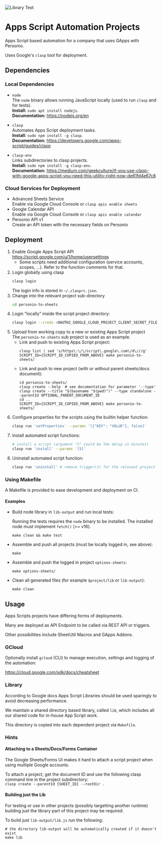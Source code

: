 ![Library Test](https://github.com/giantswarm/gapps-automation/actions/workflows/build/badge.svg)

# Apps Script Automation Projects

Apps Script based automation for a company that uses GApps with Personio.

Uses Google's `clasp` tool for deployment.


## Dependencies

### Local Dependencies

* `node`  
    The `node` binary allows running JavaScript locally (used to run `clasp` and for tests).  
    **Install:** `sudo apt install nodejs`.  
    **Documentation:** https://nodejs.org/en

* `clasp`  
    Automates Apps Script deployment tasks.  
    **Install:** `sudo npm install -g clasp`.  
    **Documentation:** https://developers.google.com/apps-script/guides/clasp  

* `clasp-env`  
    Links subdirectories to clasp projects.  
    **Install:** `sudo npm install -g clasp-env`.  
    **Documentation:** https://medium.com/geekculture/if-you-use-clasp-with-google-apps-script-you-need-this-utility-right-now-de61fd4e67c8  


### Cloud Services for Deployment

* Advanced Sheets Service  
  Enable via Google Cloud Console or `clasp apis enable sheets`
* Google Calendar API  
  Enable via Google Cloud Console or `clasp apis enable calendar`
* Personio API v1  
  Create an API token with the necessary fields on Personio


## Deployment

1. Enable Google Apps Script API  
   https://script.google.com/u/1/home/usersettings  
   * Some scripts need additional configuration (service accounts, scopes, ...). Refer to the function comments for that.
2. Login globally using clasp  
   ```sh
   clasp login
   ```
   The login info is stored in `~/.clasprc.json`.
3. Change into the relevant project sub-directory
   ```sh
   cd personio-to-sheets
   ```
4. Login "locally" inside the script project directory:
   ```sh
   clasp login --creds <OAUTH2_GOOGLE_CLOUD_PROJECT_CLIENT_SECRET_FILE>
   ```
5. Upload from working copy to a new or existing Apps Script project  
   The `personio-to-sheets` sub project is used as an example.
   * Link and push to existing Apps Script project:
      ```
      clasp list | sed 's/https\:\/\/script\.google\.com\/d\///g'
      SCRIPT_ID={SCRIPT_ID_COPIED_FROM_ABOVE} make personio-to-sheets/
      ```
   * Link and push to new project (with or without parent sheets/docs document):
      ```
      cd personio-to-sheets/
      clasp create --help  # see documentation for parameter '--type'
      clasp create --title "$(basename "$(pwd)")" --type standalone --parentId OPTIONAL_PARENT_DOCUMENT_ID
      cd ..
      SCRIPT_ID={SCRIPT_ID_COPIED_FROM_ABOVE} make personio-to-sheets/
      ```
6. Configure properties for the scripts using the builtin helper function:
   ```sh
   clasp run 'setProperties' --params '[{"KEY": "VALUE"}, false]'
   ```
7. Install automated script functions:
   ```sh
   # install a script (argument "5" could be the delay in minutes)
   clasp run 'install' --params '[5]'  
   ```
8. Uninstall automated script function:
    ```sh
    clasp run 'uninstall' # remove trigger(s) for the relevant project
    ```

### Using Makefile

A Makefile is provided to ease development and deployment on CI.

#### Examples

* Build node library in `lib-output` and run local tests:

  Running the tests requires the `node` binary to be installed. The installed node must implement `fetch()` (>= v16).

  ```make clean && make test```

* Assemble and push all projects (must be locally logged in, see above):

  ```make```

* Assemble and push the logged in project `options-sheets`:

  ```make options-sheets/```

* Clean all generated files (for example `$project/lib` or `lib-output`):

  ```make clean```

## Usage

Apps Scripts projects have differing forms of deployments.

Many are deployed as API Endpoint to be called via REST API or triggers.

Other possibilities include SheetUtil Macros and GApps Addons.

### GCloud

Optionally install `gcloud` (CLI) to manage execution, settings and logging of the automation:

https://cloud.google.com/sdk/docs/cheatsheet

### Library

According to Google docs Apps Script Libraries should be used sparingly to avoid decreasing performance.

We maintain a shared directory based library, called `lib`, which includes all our shared code for in-house App Script
work.

This directory is copied into each dependent project via `Makefile`.

### Hints


#### Attaching to a Sheets/Docs/Forms Container

The Google Sheets/Forms UI makes it hard to attach a script project when using multiple Google accounts.

To attach a project, get the document ID and use the following clasp command line in the project subdirectory:  
`clasp create --parentId {SHEET_ID} --rootDir .`

#### Building just the Lib

For testing or use in other projects (possibly targetting another runtime) building just the library part of this project may be required.

To build just `lib-output/lib.js` run the following:
```
# the directory lib-output will be automatically created if it doesn't exist
make lib
```
